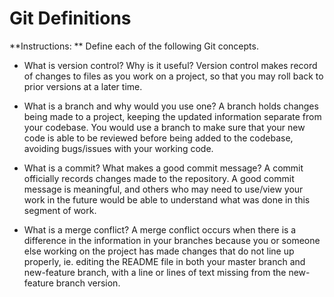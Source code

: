 # Git Definitions

**Instructions: ** Define each of the following Git concepts.

* What is version control?  Why is it useful? 
Version control makes record of changes to files as you work on a project, so that you may roll back to prior versions at a later time.

* What is a branch and why would you use one?
A branch holds changes being made to a project, keeping the updated information separate from your codebase. You would use a branch to make sure that your new code is able to be reviewed before being added to the codebase, avoiding bugs/issues with your working code.

* What is a commit? What makes a good commit message?
A commit officially records changes made to the repository. A good commit message is meaningful, and others who may need to use/view your work in the future would be able to understand what was done in this segment of work. 


* What is a merge conflict?
A merge conflict occurs when there is a difference in the information in your branches because you or someone else working on the project has made changes that do not line up properly, ie. editing the README file in both your master branch and new-feature branch, with a line or lines of text missing from the new-feature branch version.